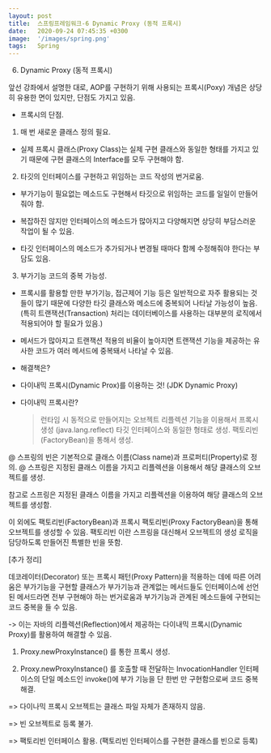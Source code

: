 ```yaml
---
layout: post
title:  스프링프레임워크-6 Dynamic Proxy (동적 프록시)
date:   2020-09-24 07:45:35 +0300
image:  '/images/spring.png'
tags:   Spring
---
```


6) Dynamic Proxy (동적 프록시)

 

앞선 강좌에서 설명한 대로, AOP를 구현하기 위해 사용되는 프록시(Poxy) 개념은 상당히 유용한 면이 있지만, 단점도 가지고 있음.

 

* 프록시의 단점.

 

 1. 매 번 새로운 클래스 정의 필요.

  - 실제 프록시 클래스(Proxy Class)는 실제 구현 클래스와 동일한 형태를 가지고 있기 때문에 구현 클래스의 Interface를 모두 구현해야 함.

 

 2. 타깃의 인터페이스를 구현하고 위임하는 코드 작성의 번거로움.

  - 부가기능이 필요없는 메소드도 구현해서 타깃으로 위임하는 코드를 일일이 만들어줘야 함.

  - 복잡하진 않지만 인터페이스의 메소드가 많아지고 다양해지면 상당히 부담스러운 작업이 될 수 있음.

  - 타깃 인터페이스의 메소드가 추가되거나 변경될 때마다 함께 수정해줘야 한다는 부담도 있음.

 

 3. 부가기능 코드의 중복 가능성.

  - 프록시를 활용할 만한 부가기능, 접근제어 기능 등은 일반적으로 자주 활용되는 것들이 많기 때문에 다양한 타깃 클래스와 메소드에 중복되어 나타날 가능성이 높음. (특히 트랜잭션(Transaction) 처리는 데이터베이스를 사용하는 대부분의 로직에서 적용되어야 할 필요가 있음.)

  - 메서드가 많아지고 트랜잭션 적용의 비율이 높아지면 트랜잭션 기능을 제공하는 유사한 코드가 여러 메서드에 중복돼서 나타날 수 있음.

 

 

* 해결책은?

 - 다이내믹 프록시(Dynamic Prox)를 이용하는 것! (JDK Dynamic Proxy)

 

 - 다이내믹 프록시란?

    > 런타임 시 동적으로 만들어지는 오브젝트
    > 리플렉션 기능을 이용해서 프록시 생성 (java.lang.reflect)
    > 타깃 인터페이스와 동일한 형태로 생성.
    > 팩토리빈(FactoryBean)을 통해서 생성.

 

  @ 스프링의 빈은 기본적으로 클래스 이름(Class name)과 프로퍼티(Property)로 정의. 
  @ 스프링은 지정된 클래스 이름을 가지고 리플렉션을 이용해서 해당 클래스의 오브젝트를 생성.

 

참고로 스프링은 지정된 클래스 이름을 가지고 리플렉션을 이용하여 해당 클래스의 오브젝트를 생성함.

이 외에도 팩토리빈(FactoryBean)과 프록시 팩토리빈(Proxy FactoryBean)을 통해 오브젝트를 생성할 수 있음. 팩토리빈 이란 스프링을 대신해서 오브젝트의 생성 로직을 담당하도록 만들어진 특별한 빈을 뜻함.

 

[추가 정리]

데코레이터(Decorator) 또는 프록시 패턴(Proxy Pattern)을 적용하는 데에 따른 어려움은 부가기능을 구현할 클래스가 부가기능과 관계없는 메서드들도 인터페이스에 선언된 메서드라면 전부 구현해야 하는 번거로움과 부가기능과 관계된 메소드들에 구현되는 코드 중복을 들 수 있음.

 

 -> 이는 자바의 리플렉션(Reflection)에서 제공하는 다이내믹 프록시(Dynamic Proxy)를 활용하여 해결할 수 있음.

 

1. Proxy.newProxyInstance() 를 통한 프록시 생성.

2. Proxy.newProxyInstance() 를 호출할 때 전달하는 InvocationHandler 인터페이스의 단일 메소드인 invoke()에 부가 기능을 단 한번 만 구현함으로써 코드 중복 해결.


=> 다이나믹 프록시 오브젝트는 클래스 파일 자체가 존재하지 않음.

=> 빈 오브젝트로 등록 불가.

=> 팩토리빈 인터페이스 활용. (팩토리빈 인터페이스를 구현한 클래스를 빈으로 등록)


